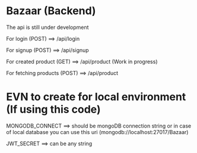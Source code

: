 # Bazaar (Backend)

The api is still under development

<p>For login (POST) ==> /api/login</p>
<p>For signup (POST) ==> /api/signup</p>
<p>For created product (GET) ==> /api/product (Work in progress)</p>
<p>For fetching products (POST) ==> /api/product</p>

# EVN to create for local environment (If using this code)

<p>MONGODB_CONNECT ==> should be mongoDB connection string or in case of local database you can use this uri (mongodb://localhost:27017/Bazaar)</p>

<p>JWT_SECRET ==> can be any string</p>

